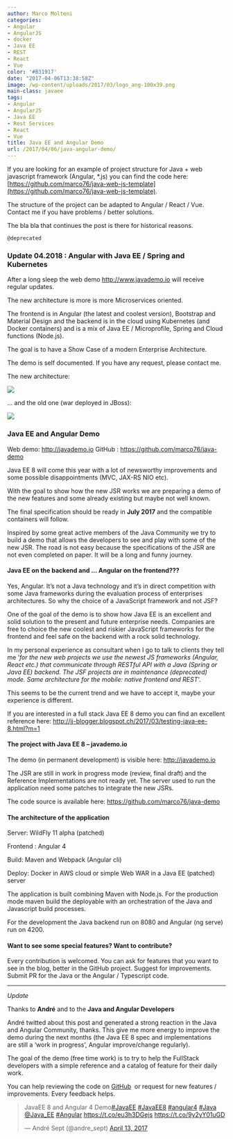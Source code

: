 ```yaml
---
author: Marco Molteni
categories:
- Angular
- AngularJS
- docker
- Java EE
- REST
- React
- Vue
color: '#B31917'
date: "2017-04-06T13:38:58Z"
image: /wp-content/uploads/2017/03/logo_ang-100x39.png
main-class: javaee
tags:
- Angular
- AngularJS
- Java EE
- Rest Services
- React
- Vue
title: Java EE and Angular Demo
url: /2017/04/06/java-angular-demo/
---
```


If you are looking for an example of project structure for Java + web javascript framework (Angular, *.js) you can find the code here:
[https://github.com/marco76/java-web-js-template](https://github.com/marco76/java-web-js-template).

The structure of the project can be adapted to Angular / React / Vue. Contact me if you have problems / better solutions.

The bla bla that continues the post is there for historical reasons.

`@deprecated`
### Update 04.2018 : Angular with Java EE / Spring and Kubernetes

After a long sleep the web demo <http://www.javademo.io> will receive regular updates.

The new architecture is more is more Microservices oriented.

The frontend is in Angular (the latest and coolest version), Bootstrap and Material Design and the backend is in the cloud using Kubernetes (and Docker containers) and is a mix of Java EE / Microprofile, Spring and Cloud functions (Node.js).

The goal is to have a Show Case of a modern Enterprise Architecture.

The demo is self documented. If you have any request, please contact me.

The new architecture:

<img src="https://storage.googleapis.com/javademo-166015.appspot.com/img/current.png" />

... and the old one (war deployed in JBoss):

<img src="https://storage.googleapis.com/javademo-166015.appspot.com/img/previous.png" />

### Java EE and Angular Demo

Web demo: <http://javademo.io> GitHub : <https://github.com/marco76/java-demo>

Java EE 8 will come this year with a lot of newsworthy improvements and some possible disappointments (MVC, JAX-RS NIO etc).

With the goal to show how the new JSR works we are preparing a demo of the new features and some already existing but maybe not well known.

The final specification should be ready in **July 2017** and the compatible containers will follow.

Inspired by some great active members of the Java Community we try to build a demo that allows the developers to see and play with some of the new JSR. The road is not easy because the specifications of the JSR are not even completed on paper. It will be a long and funny journey.

#### Java EE on the backend and &#8230; Angular on the frontend???

Yes, Angular. It&#8217;s not a Java technology and it&#8217;s in direct competition with some Java frameworks during the evaluation process of enterprises architectures. So why the choice of a JavaScript framework and not JSF?

One of the goal of the demo is to show how Java EE is an excellent and solid solution to the present and future enterprise needs. Companies are free to choice the new coolest and riskier JavaScript frameworks for the frontend and feel safe on the backend with a rock solid technology.

In my personal experience as consultant when I go to talk to clients they tell me &#8216;_for the new web projects we use the newest JS frameworks (Angular, React etc.) that communicate through RESTful API with a Java (Spring or Java EE) backend. The JSF projects are in maintenance (deprecated) mode. Same architecture for the mobile: native frontend and REST_&#8216;.

This seems to be the current trend and we have to accept it, maybe your experience is different.

If you are interested in a full stack Java EE 8 demo you can find an excellent reference here: <http://jj-blogger.blogspot.ch/2017/03/testing-java-ee-8.html?m=1>

#### The project with Java EE 8 &#8211; javademo.io

The demo (in permanent development) is visible here: <http://javademo.io>

The JSR are still in work in progress mode (review, final draft) and the Reference Implementations are not ready yet. The server used to run the application need some patches to integrate the new JSRs.

The code source is available here: <https://github.com/marco76/java-demo>

#### The architecture of the application

Server: WildFly 11 alpha (patched)

Frontend : Angular 4

Build: Maven and Webpack (Angular cli)

Deploy: Docker in AWS cloud or simple Web WAR in a Java EE (patched) server

The application is built combining Maven with Node.js. For the production mode maven build the deployable with an orchestration of the Java and Javascript build processes.

For the development the Java backend run on 8080 and Angular (ng serve) run on 4200.

#### Want to see some special features? Want to contribute?

Every contribution is welcomed. You can ask for features that you want to see in the blog, better in the GitHub project. Suggest for improvements. Submit PR for the Java or the Angular / Typescript code.

* * *

_Update_
  
Thanks to **André** and to the **Java and Angular Developers**

André twitted about this post and generated a strong reaction in the Java and Angular Community, thanks. This give me more energy to improve the demo during the next months (the Java EE 8 spec and implementations are still a &#8216;work in progress&#8217;, Angular improve/change regularly).

The goal of the demo (free time work) is to try to help the FullStack developers with a simple reference and a catalog of feature for their daily work.

You can help reviewing the code on [GitHub](https://github.com/marco76/java-demo)  or request for new features / improvements. Every feedback helps.

<blockquote class="twitter-tweet" data-width="500">
  <p lang="pt" dir="ltr">
    JavaEE 8 and Angular 4 Demo<a href="https://twitter.com/hashtag/JavaEE?src=hash">#JavaEE</a> <a href="https://twitter.com/hashtag/JavaEE8?src=hash">#JavaEE8</a> <a href="https://twitter.com/hashtag/angular4?src=hash">#angular4</a> <a href="https://twitter.com/hashtag/Java?src=hash">#Java</a> <a href="https://twitter.com/Java_EE">@Java_EE</a> <a href="https://twitter.com/hashtag/Angular?src=hash">#Angular</a> <a href="https://t.co/eu3h3DGejs">https://t.co/eu3h3DGejs</a> <a href="https://t.co/9y2yY01uGD">https://t.co/9y2yY01uGD</a>
  </p>
  
  <p>
    &mdash; André Sept (@andre_sept) <a href="https://twitter.com/andre_sept/status/852582411762270210">April 13, 2017</a>
  </p>
</blockquote>